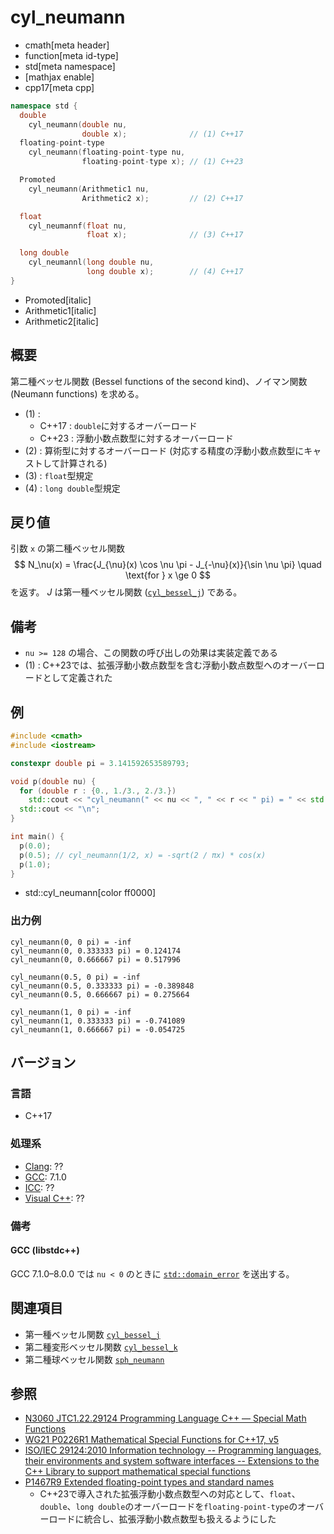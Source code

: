 # cyl_neumann
* cmath[meta header]
* function[meta id-type]
* std[meta namespace]
* [mathjax enable]
* cpp17[meta cpp]

```cpp
namespace std {
  double
    cyl_neumann(double nu,
                double x);              // (1) C++17
  floating-point-type
    cyl_neumann(floating-point-type nu,
                floating-point-type x); // (1) C++23

  Promoted
    cyl_neumann(Arithmetic1 nu,
                Arithmetic2 x);         // (2) C++17

  float
    cyl_neumannf(float nu,
                 float x);              // (3) C++17

  long double
    cyl_neumannl(long double nu,
                 long double x);        // (4) C++17
}
```
* Promoted[italic]
* Arithmetic1[italic]
* Arithmetic2[italic]

## 概要
第二種ベッセル関数 (Bessel functions of the second kind)、ノイマン関数 (Neumann functions) を求める。

- (1) :
    - C++17 : `double`に対するオーバーロード
    - C++23 : 浮動小数点数型に対するオーバーロード
- (2) : 算術型に対するオーバーロード (対応する精度の浮動小数点数型にキャストして計算される)
- (3) : `float`型規定
- (4) : `long double`型規定


## 戻り値
引数 `x` の第二種ベッセル関数
$$
N_\nu(x) = \frac{J_{\nu}(x) \cos \nu \pi - J_{-\nu}(x)}{\sin \nu \pi}
\quad \text{for } x \ge 0
$$
を返す。
$J$ は第一種ベッセル関数 ([`cyl_bessel_j`](cyl_bessel_j.md)) である。


## 備考
- `nu >= 128` の場合、この関数の呼び出しの効果は実装定義である
- (1) : C++23では、拡張浮動小数点数型を含む浮動小数点数型へのオーバーロードとして定義された


## 例
```cpp example
#include <cmath>
#include <iostream>

constexpr double pi = 3.141592653589793;

void p(double nu) {
  for (double r : {0., 1./3., 2./3.})
    std::cout << "cyl_neumann(" << nu << ", " << r << " pi) = " << std::cyl_neumann(nu, r * pi) << "\n";
  std::cout << "\n";
}

int main() {
  p(0.0);
  p(0.5); // cyl_neumann(1/2, x) = -sqrt(2 / πx) * cos(x)
  p(1.0);
}
```
* std::cyl_neumann[color ff0000]

### 出力例
```
cyl_neumann(0, 0 pi) = -inf
cyl_neumann(0, 0.333333 pi) = 0.124174
cyl_neumann(0, 0.666667 pi) = 0.517996

cyl_neumann(0.5, 0 pi) = -inf
cyl_neumann(0.5, 0.333333 pi) = -0.389848
cyl_neumann(0.5, 0.666667 pi) = 0.275664

cyl_neumann(1, 0 pi) = -inf
cyl_neumann(1, 0.333333 pi) = -0.741089
cyl_neumann(1, 0.666667 pi) = -0.054725

```


## バージョン
### 言語
- C++17

### 処理系
- [Clang](/implementation.md#clang): ??
- [GCC](/implementation.md#gcc): 7.1.0
- [ICC](/implementation.md#icc): ??
- [Visual C++](/implementation.md#visual_cpp): ??


### 備考
#### GCC (libstdc++)
GCC 7.1.0–8.0.0 では `nu < 0` のときに [`std::domain_error`](/reference/stdexcept.md) を送出する。


## 関連項目
* 第一種ベッセル関数 [`cyl_bessel_j`](cyl_bessel_j.md)
* 第二種変形ベッセル関数 [`cyl_bessel_k`](cyl_bessel_k.md)
* 第二種球ベッセル関数 [`sph_neumann`](sph_neumann.md)


## 参照
- [N3060 JTC1.22.29124 Programming Language C++ — Special Math Functions](http://www.open-std.org/jtc1/sc22/wg21/docs/papers/2010/n3060.pdf)
- [WG21 P0226R1 Mathematical Special Functions for C++17, v5](https://isocpp.org/files/papers/P0226R1.pdf)
- [ISO/IEC 29124:2010 Information technology -- Programming languages, their environments and system software interfaces -- Extensions to the C++ Library to support mathematical special functions](https://www.iso.org/standard/50511.html)
- [P1467R9 Extended floating-point types and standard names](https://www.open-std.org/jtc1/sc22/wg21/docs/papers/2022/p1467r9.html)
    - C++23で導入された拡張浮動小数点数型への対応として、`float`、`double`、`long double`のオーバーロードを`floating-point-type`のオーバーロードに統合し、拡張浮動小数点数型も扱えるようにした
